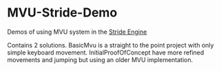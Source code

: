 # MVU-Stride-Demo
Demos of using MVU system in the [Stride Engine](https://www.stride3d.net)

Contains 2 solutions. BasicMvu is a straight to the point project with only simple keyboard movement. InitialProofOfConcept have more refined movements and jumping but using an older MVU implementation.